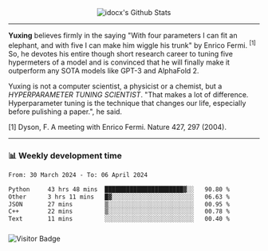 <div align="center">
    <img align="center" src="https://github-readme-stats.vercel.app/api?username=idocx&show_icons=true&count_private=true&hide_border=true" alt="idocx's Github Stats"></img>
</div>

---

**Yuxing** believes firmly in the saying "With four parameters I can fit an elephant, and with five I can make him wiggle his trunk" by Enrico Fermi. <sup>[1]</sup> So, he devotes his entire though short research career to tuning five hypermeters of a model and is convinced that he will finally make it outperform any SOTA models like GPT-3 and AlphaFold 2.

Yuxing is not a computer scientist, a physicist or a chemist, but a *HYPERPARAMETER TUNING SCIENTIST*. "That makes a lot of difference. Hyperparameter tuning is the technique that changes our life, especially before pulishing a paper.", he said.

[1] Dyson, F. A meeting with Enrico Fermi. Nature 427, 297 (2004).


---

### 📊 Weekly development time
<!--START_SECTION:waka-->

```txt
From: 30 March 2024 - To: 06 April 2024

Python     43 hrs 48 mins  ██████████████████████▓░░   90.80 %
Other      3 hrs 11 mins   █▓░░░░░░░░░░░░░░░░░░░░░░░   06.63 %
JSON       27 mins         ▒░░░░░░░░░░░░░░░░░░░░░░░░   00.95 %
C++        22 mins         ▒░░░░░░░░░░░░░░░░░░░░░░░░   00.78 %
Text       11 mins         ░░░░░░░░░░░░░░░░░░░░░░░░░   00.40 %
```

<!--END_SECTION:waka-->

### 

![Visitor Badge](https://visitor-badge.laobi.icu/badge?page_id=idocx.idocx)